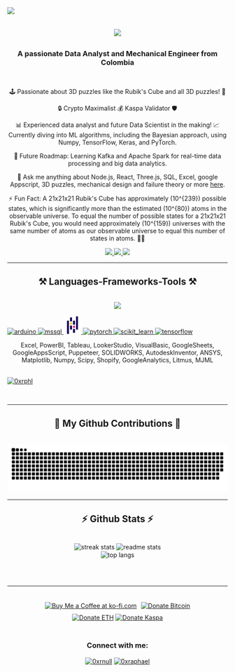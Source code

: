 <img align="left" src="https://visitor-badge.laobi.icu/badge?page_id=0xrphl.0xrphl" />
<h1 align="center">
    <img src="https://readme-typing-svg.herokuapp.com/?font=Righteous&size=35&center=true&vCenter=true&width=500&height=70&duration=4000&lines=Hi+There!+👋;+I'm+Raphael!;" />
</h1>

<h3 align="center">A passionate Data Analyst and Mechanical Engineer from Colombia</h3>

<br/>

<div align="center">
 
🕹️ Passionate about 3D puzzles like the Rubik's Cube and all 3D puzzles! 🧩

🔒 Crypto Maximalist 💰 Kaspa Validator 🛡️

📊 Experienced data analyst and future Data Scientist in the making! 📈 Currently diving into ML algorithms, including the Bayesian approach, using Numpy, TensorFlow, Keras, and PyTorch.

🌱 Future Roadmap: Learning Kafka and Apache Spark for real-time data processing and big data analytics.

💬 Ask me anything about Node.js, React, Three.js, SQL, Excel, google Appscript, 3D puzzles, mechanical design and failure theory or more [here](https://github.com/0xrphl/0xrphl/issues/new).

⚡ Fun Fact: A 21x21x21 Rubik's Cube has approximately \(10^{239}\) possible states, which is significantly more than the estimated \(10^{80}\) atoms in the observable universe. To equal the number of possible states for a 21x21x21 Rubik's Cube, you would need approximately \(10^{159}\) universes with the same number of atoms as our observable universe to equal this number of states in atoms. 🧊🤯

</div>

 
<div align="center"> 
  <a href="mailto:0xrphl@gmail.com">
    <img src="https://img.shields.io/badge/Gmail-333333?style=for-the-badge&logo=gmail&logoColor=red" />
  </a>
  <a href="https://www.linkedin.com/in/0xraphael/" target="_blank">
    <img src="https://img.shields.io/badge/LinkedIn-0077B5?style=for-the-badge&logo=linkedin&logoColor=white" target="_blank" />
  </a>
  <a href="https://0xraphael.com/" target="_blank">
     <img src="https://img.shields.io/badge/Portfolio-FF5722?style=for-the-badge&logo=todoist&logoColor=white" target="_blank" /> <!-- sqlite, safari, google-chrome are other good icon options -->
  </a>
</div>

 <hr/>
 
<h2 align="center">⚒️ Languages-Frameworks-Tools ⚒️</h2>
<br/>
<div align="center">
    <img src="https://skillicons.dev/icons?i=py,cpp,docker,css,figma,git,github,html,js,matlab,mongodb,mysql,nextjs,nodejs,octave,postgres,pytorch,ts,visualstudio,vscode,react,sklearn,selenium,solidity,tailwind,tensorflow,threejs,wordpress,blender" />
    <br>
    <p align="left"> <a href="https://www.arduino.cc/" target="_blank" rel="noreferrer"> <img src="https://cdn.worldvectorlogo.com/logos/arduino-1.svg" alt="arduino" width="40" height="40"/> </a> <a href="https://www.microsoft.com/en-us/sql-server" target="_blank" rel="noreferrer"> <img src="https://www.svgrepo.com/show/303229/microsoft-sql-server-logo.svg" alt="mssql" width="40" height="40"/> </a> <a href="https://pandas.pydata.org/" target="_blank" rel="noreferrer"> <img src="https://raw.githubusercontent.com/devicons/devicon/2ae2a900d2f041da66e950e4d48052658d850630/icons/pandas/pandas-original.svg" alt="pandas" width="40" height="40"/> </a> <a href="https://pytorch.org/" target="_blank" rel="noreferrer"> <img src="https://www.vectorlogo.zone/logos/pytorch/pytorch-icon.svg" alt="pytorch" width="40" height="40"/> </a> <a href="https://scikit-learn.org/" target="_blank" rel="noreferrer"> <img src="https://upload.wikimedia.org/wikipedia/commons/0/05/Scikit_learn_logo_small.svg" alt="scikit_learn" width="40" height="40"/> </a> <a href="https://www.tensorflow.org" target="_blank" rel="noreferrer"> <img src="https://www.vectorlogo.zone/logos/tensorflow/tensorflow-icon.svg" alt="tensorflow" width="40" height="40"/> </a> </p>
    <div>Excel, PowerBI, Tableau, LookerStudio, VisualBasic, GoogleSheets, GoogleAppsScript, Puppeteer, SOLIDWORKS, AutodeskInventor, ANSYS, Matplotlib, Numpy, Scipy, Shopify, GoogleAnalytics, Litmus, MJML</div>
    <br>
</div>

<p align="left"> <a href="https://github.com/ryo-ma/github-profile-trophy"><img src="https://github-profile-trophy.vercel.app/?username=0xrphl" alt="0xrphl" /></a> </p>

<br/>
<hr/>

<div align="center">
  <h2>🐍 My Github Contributions 🐍</h2>
  <br>
  <img alt="snake eating my contributions" src="https://raw.githubusercontent.com/0xrphl/0xrphl/output/github-contribution-grid-snake.svg" />
  <br/>
</div>

<hr/>

<h2 align="center">⚡ Github Stats ⚡</h2>
<br>
<div align=center>
  <img width=390 src="https://github-readme-streak-stats-six-black.vercel.app?user=0xrphl&theme=react&border_radius=10" alt="streak stats"/>
  <img width=390 src="https://github-readme-stats-salesp07.vercel.app/api?username=0xrphl&count_private=true&show_icons=true&theme=react&rank_icon=github&border_radius=10" alt="readme stats" />
  <br/>
  <img width=325 align="center" src="https://github-readme-stats-salesp07.vercel.app/api/top-langs/?username=0xrphl&hide=HTML&langs_count=8&layout=compact&theme=react&border_radius=10&size_weight=0.5&count_weight=0.5&exclude_repo=github-readme-stats" alt="top langs" />
</div>

<br/><br/>

<hr/>

<br/>
<div style="display: flex; flex-wrap: wrap; justify-content: center;">
    <div style="margin: 5px;">
        <a href='https://ko-fi.com/W7W2U4OSB' target='_blank'><img height='80' style='border:0px;height:65px;' src='https://storage.ko-fi.com/cdn/kofi5.png?v=3' border='0' alt='Buy Me a Coffee at ko-fi.com' /></a>
    </div>
    <div style="margin: 5px;">
        <a href='https://ibb.co/h7TCMKK' target='_blank'><img height='80' style='border:0px;height:80px;' src='https://www.mundiplumarii.com/en/wp-content/uploads/2017/12/bitcoin_donation-1.png' border='0' alt='Donate Bitcoin'/></a>
    </div>
    <div style="margin: 5px;">
        <a href='https://ibb.co/NjfBq1r' target='_blank'><img height='80' style='border:0px;height:120px;' src='https://www.bitstamp.net/learn/_ipx/enlarge_true&f_png&fit_cover&q_85&s_1200x630/www.bitstamp.net/learn/bts-img/2022/08/1920x1080px_illustrations_learningcenter-25.png' border='0' alt='Donate ETH'/></a>
         <a href='https://ibb.co/dbDMmWn' target='_blank'><img height='80' style='border:0px;height:130px;' src='https://i.ibb.co/K6WzRk0/white-6f2e981e-5ad4-44c3-9b7d-5daaf0e34e99p-Photoroom-png-Photoroom.png' border='0' alt='Donate Kaspa'/></a>
    </div>
</div>
</div>
<br/>
<h3 align="center">Connect with me:</h3>
<p align="center">
<a href="https://twitter.com/0xrnull" target="blank"><img align="center" src="https://raw.githubusercontent.com/rahuldkjain/github-profile-readme-generator/master/src/images/icons/Social/twitter.svg" alt="0xrnull" height="30" width="40" /></a>
<a href="https://linkedin.com/in/0xraphael" target="blank"><img align="center" src="https://raw.githubusercontent.com/rahuldkjain/github-profile-readme-generator/master/src/images/icons/Social/linked-in-alt.svg" alt="0xraphael" height="30" width="40" /></a>
</p>

